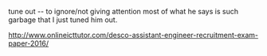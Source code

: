 tune out -- to ignore/not giving attention
most of what he says is such garbage that I just tuned him out.


http://www.onlineicttutor.com/desco-assistant-engineer-recruitment-exam-paper-2016/


